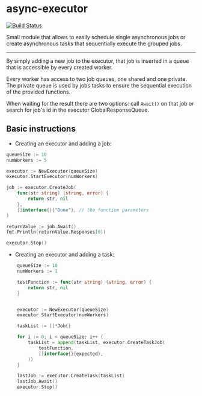 # async-executor

[![Build Status](https://travis-ci.com/DACUS1995/async-executor.svg?token=EXzDMzSxfmwgYPg9Ttfx&branch=master)](https://travis-ci.com/DACUS1995/async-executor)

Small module that allows to easily schedule single asynchronous jobs or create asynchronous tasks that sequentially execute the grouped jobs.

---

By simply adding a new job to the executor, that job is inserted in a queue that is accessible by every created worker.

Every worker has access to two job queues, one shared and one private. The private queue is used by jobs tasks to ensure the sequential execution of the provided functions.

When waiting for the result there are two options: call `Await()` on that job or search for job's id in the executor GlobalResponseQueue.

## Basic instructions

* Creating an executor and adding a job:
```go
queueSize := 10
numWorkers := 5

executor := NewExecutor(queueSize)
executor.StartExecutor(numWorkers)

job := executor.CreateJob(
	func(str string) (string, error) {
		return str, nil
	},
	[]interface{}{"Done"}, // the function parameters
)

returnValue := job.Await()
fmt.Println(returnValue.Responses[0])

executor.Stop()
```
* Creating an executor and adding a task:

```go
	queueSize := 10
	numWorkers := 1

	testFunction := func(str string) (string, error) {
		return str, nil
	}


	executor := NewExecutor(queueSize)
	executor.StartExecutor(numWorkers)

	taskList := []*Job{}

	for i := 0; i < queueSize; i++ {
		taskList = append(taskList, executor.CreateTaskJob(
			testFunction,
			[]interface{}{expected},
		))
	}

	lastJob := executor.CreateTask(taskList)
	lastJob.Await()
	executor.Stop()
```
